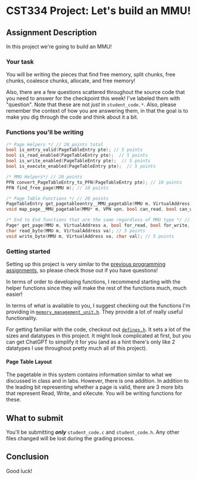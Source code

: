 # CST334 Project: Let's build an MMU!

## Assignment Description

In this project we're going to build an MMU!

### Your task

You will be writing the pieces that find free memory, split chunks, free chunks, coalesce chunks, allocate, and free memory!

Also, there are a few questions scattered throughout the source code that you need to answer for the checkpoint this week!
I've labeled them with "question".
Note that these are not _just_ in `student_code.*`.
Also, please remember the context of how you are answering them, in that the goal is to make you dig through the code and think about it a bit.

### Functions you'll be writing

```c
/* Page Helpers */ // 20 points total
bool is_entry_valid(PageTableEntry pte); // 5 points
bool is_read_enabled(PageTableEntry pte);  // 5 points
bool is_write_enabled(PageTableEntry pte);  // 5 points
bool is_execute_enabled(PageTableEntry pte);  // 5 points

/* MMU Helpers*/ // 20 points
PFN convert_PageTableEntry_to_PFN(PageTableEntry pte); // 10 points
PFN find_free_page(MMU m); // 10 points

/* Page Table Functions */ // 20 points
PageTableEntry get_pagetableentry__MMU_pagetable(MMU m, VirtualAddress vpn); // 10 points
void map_page__MMU_pagetable(MMU* m, VPN vpn, bool can_read, bool can_write, bool can_exec); // 10 points

/* End to End functions that are the same regardless of MMU type */ // 20 points
Page* get_page(MMU m, VirtualAddress a, bool for_read, bool for_write, bool for_execute); // 10 points 
char read_byte(MMU m, VirtualAddress va); // 5 points
void write_byte(MMU m, VirtualAddress va, char val); // 5 points
```

### Getting started

Setting up this project is very similar to the [previous programming assignments](../), so please check those out if you have questions!

In terms of order to developing functions, I recommend starting with the helper functions since they will make the rest of the functions much, much easier!

In terms of what is available to you, I suggest checking out the functions I'm providing in [`memory_management_unit.h`](./src/memory_management_unit.h).
They provide a lot of really useful functionality.

For getting familiar with the code, checkout out [`defines.h`](./src/defines.h).
It sets a lot of the sizes and datatypes in this project.
It might look complicated at first, but you can get ChatGPT to simplify it for you (and as a hint there's only like 2 datatypes I use throughout pretty much all of this project).

#### Page Table Layout

The pagetable in this system contains information similar to what we discussed in class and in labs.
However, there is one addition.
In addition to the leading bit representing whether a page is valid, there are 3 more bits that represent Read, Write, and eXecute.
You will be writing functions for these.


## What to submit

You'll be submitting ***only*** `student_code.c` and `student_code.h`.
Any other files changed will be lost during the grading process.

## Conclusion

Good luck!
